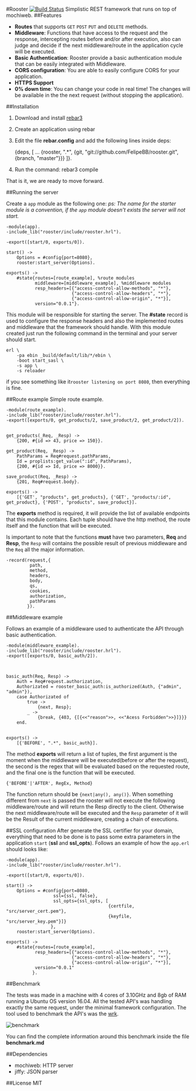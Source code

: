 #Rooster [![Build Status](https://travis-ci.org/FelipeBB/rooster.svg?branch=master)](https://travis-ci.org/FelipeBB/rooster) 
Simplistic REST framework that runs on top of mochiweb.
##Features
- **Routes** that supports `GET` `POST` `PUT` and `DELETE` methods.
- **Middleware**: Functions that have access to the request and the response, intercepting routes before and/or after execution, also can judge and decide if the next middleware/route in the application cycle will be executed.
- **Basic Authentication**: Rooster provide a basic authentication module that can be easily integrated with Middleware.
- **CORS configuration**: You are able to easily configure CORS for your application.
- **HTTPS Support**
- **0% down time**: You can change your code in real time! The changes will be available in the the next request (without stopping the application).

##Installation
1) Download and install [rebar3](https://www.rebar3.org/)

2) Create an application using rebar

3) Edit the file **rebar.config** and add the following lines inside deps:

	{deps, [
	        ...
	        {rooster, ".*", {git, "git://github.com/FelipeBB/rooster.git", {branch, "master"}}}
	       ]}.

4) Run the command: rebar3 compile

That is it, we are ready to move forward.

##Running the server

Create a `app` module as the following one:
*ps: The name for the starter module is a convention, if the `app` module doesn't exists the server will not start.*

	-module(app).
	-include_lib("rooster/include/rooster.hrl").

	-export([start/0, exports/0]).

	start() ->
	    Options = #config{port=8080},
	    rooster:start_server(Options).

	exports() ->
	    #state{routes=[route_example], %route modules
               middleware=[middleware_example], %middleware modules
               resp_headers=[{"access-control-allow-methods", "*"},
                             {"access-control-allow-headers", "*"},
                             {"access-control-allow-origin", "*"}],
               version="0.0.1"}.

This module will be responsible for starting the server. The **#state** record is used to configure the response headers and also the implemented routes and middleware that the framework should handle. With this module created just run the following command in the terminal and your server should start.

	erl \
	    -pa ebin _build/default/lib/*/ebin \
	    -boot start_sasl \
	    -s app \
	    -s reloader
	    
if you see something like it`rooster listening on port 8080`, then everything is fine.

##Route example
Simple route example.

	-module(route_example).
	-include_lib("rooster/include/rooster.hrl").
	-export([exports/0, get_products/2, save_product/2, get_product/2]).


	get_products(_Req, _Resp) ->
	    {200, #{id => 43, price => 150}}.	

	get_product(Req, _Resp) ->
	    PathParams = Req#request.pathParams,
	    Id = proplists:get_value(":id", PathParams),
	    {200, #{id => Id, price => 8000}}.

	save_product(Req, _Resp) ->
	    {201, Req#request.body}.

	exports() ->
	    [{'GET', "products", get_products}, {'GET', "products/:id", get_product}, {'POST', "products", save_product}].


The **exports** method is required, it will provide the list of available endpoints that this module contains. Each tuple should have the http method, the route itself and the function that will be executed. 

Is important to note that the functions **must** have two parameters, **Req** and **Resp**, the `Resp` will contains the possible result of previous middleware and the `Req` all the major information.

	-record(request,{
			 path,
			 method,
			 headers,
			 body,
			 qs,
			 cookies,
			 authorization,
			 pathParams
			}).

##Middleware example

Follows an example of a middleware used to authenticate the API through basic authentication.

	-module(middleware_example).
	-include_lib("rooster/include/rooster.hrl").
	-export([exports/0, basic_auth/2]).



	basic_auth(Req, Resp) ->
	    Auth = Req#request.authorization,
	    Authorizated = rooster_basic_auth:is_authorized(Auth, {"admin", "admin"}),
	    case Authorizated of
            true ->
                {next, Resp};
            _ ->
                {break, {403, {[{<<"reason">>, <<"Acess Forbidden">>}]}}}
	    end. 


	exports() ->
	    [{'BEFORE', ".*", basic_auth}].

The method **exports** will return a list of tuples, the first argument is the moment when the middleware will be executed(before or after the request), the second is the regex that will be evaluated based on the requested route, and the final one is the function that will be executed.

	{'BEFORE'|'AFTER', RegEx, Method}
	
The function return should be `{next|any(), any()}`. When something different from `next` is passed the rooster will not execute the following middleware/route and will return the Resp directly to the client. Otherwise the next middleware/route will be executed and the `Resp` parameter of it will be the Result of the current middleware, creating a chain of executions.

##SSL configuration
After generate the SSL certifier for your domain, everything that need to be done is to pass some extra parameters in the application `start`  (**ssl** and **ssl_opts**). Follows an example of how the `app.erl` should looks like:

	-module(app).
	-include_lib("rooster/include/rooster.hrl").

	-export([start/0, exports/0]).

	start() ->
	    Options = #config{port=8080,
		              ssl={ssl, false},
		              ssl_opts={ssl_opts, [
		                                   {certfile, "src/server_cert.pem"},
		                                   {keyfile, "src/server_key.pem"}]}
		             },
	    rooster:start_server(Options).

	exports() ->
	    #state{routes=[route_example],
               resp_headers=[{"access-control-allow-methods", "*"},
                             {"access-control-allow-headers", "*"},
                             {"access-control-allow-origin", "*"}],
               version="0.0.1"
              }.


##Benchmark

The tests was made in a machine with 4 cores of 3.10GHz and 8gb of RAM running a Ubuntu OS version 16.04. All the tested API's was handling exactly the same request, under the minimal framework configuration.
The tool used to benchmark the API's was the [wrk](https://github.com/wg/wrk).


![benchmark](https://cloud.githubusercontent.com/assets/5730881/23285787/09a2bfb8-fa12-11e6-990e-6a7014f52122.png)


You can find the complete information around this benchmark inside the file **benchmark.md**


##Dependencies
- mochiweb: HTTP server
- jiffy: JSON parser

##License
MIT
